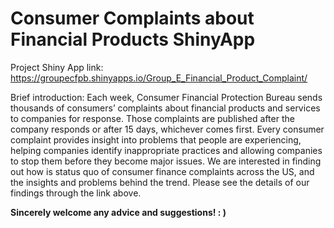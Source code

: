 # Consumer Complaints about Financial Products ShinyApp

Project Shiny App link: https://groupecfpb.shinyapps.io/Group_E_Financial_Product_Complaint/ 

Brief introduction: Each week, Consumer Financial Protection Bureau sends thousands of consumers’ complaints about financial products and services to companies for response. Those complaints are published after the company responds or after 15 days, whichever comes first. Every consumer complaint provides insight into problems that people are experiencing, helping companies identify inappropriate practices and allowing companies to stop them before they become major issues. We are interested in finding out how is status quo of consumer finance complaints across the US, and the insights and problems behind the trend. Please see the details of our findings through the link above.


__Sincerely welcome any advice and suggestions!  : )__
